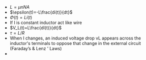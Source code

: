 - $L=\mu n NA$
- $\epsilon(t)=-L\frac{di(t)}{dt}$
- $\Phi(t)=Li(t)$
- If I is constant inductor act like wire
- $V_L(t)=L\frac{dI(t)}{dt}$
- $\tau = L/R$
- When I changes, an induced voltage drop vL appears across the inductor's terminals to  oppose that change in the external circuit (Faraday’s & Lenz ’ Laws)
- 